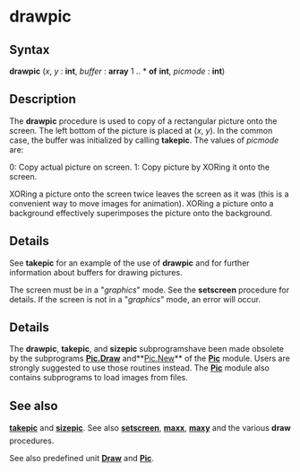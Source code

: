 
# drawpic

## Syntax
**drawpic** (_x_, _y_ : **int**, _buffer_ : **array** 1 .. * **of** **int**, _picmode_ : **int**)

## Description
The **drawpic** procedure is used to copy of a rectangular picture onto the screen. The left bottom of the picture is placed at (_x_, _y_). In the common case, the buffer was initialized by calling **takepic**. The values of _picmode_ are:


0:  Copy actual picture on screen.
1:  Copy picture by XORing it onto the screen.


XORing a picture onto the screen twice leaves the screen as it was  (this is a convenient way to move images for animation). XORing a picture onto a background effectively superimposes the picture onto the background.


## Details
See **takepic** for an example of the use of **drawpic** and for further information about buffers for drawing pictures.

The screen must be in a "_graphics_" mode. See the **setscreen** procedure for details. If the screen is not in a "_graphics_" mode, an error will occur.


## Details
The **drawpic**, **takepic**, and **sizepic** subprogramshave been made obsolete by the subprograms **[Pic.Draw](pic_draw.html)** and**[Pic.New](pic_new.html)** of the **[Pic](picmodule.html)** module.  Users are strongly suggested to use those routines instead. The **[Pic](picmodule.html)** module also contains subprograms to load images from files.


## See also
**[takepic](takepic.html)** and **[sizepic](sizepic.html)**. See also **[setscreen](setscreen.html)**, **[maxx](maxx.html)**, **[maxy](maxy.html)** and the various **draw&#133;** procedures.

See also predefined unit **[Draw](drawmodule.html)** and **[Pic](picmodule.html)**.

